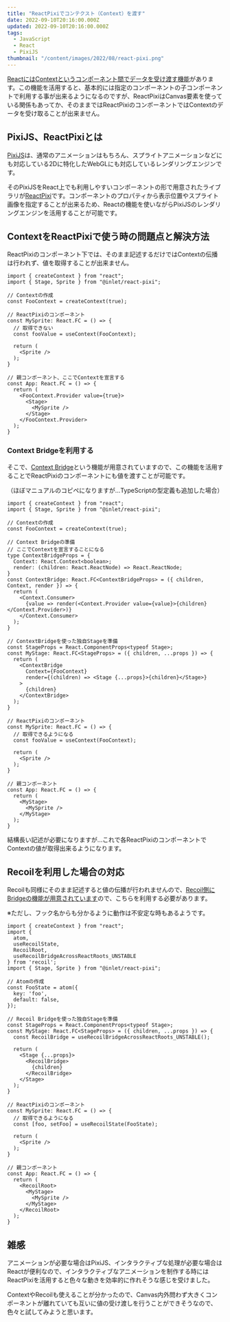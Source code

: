 ```yaml
---
title: "ReactPixiでコンテクスト（Context）を渡す"
date: 2022-09-10T20:16:00.000Z
updated: 2022-09-10T20:16:00.000Z
tags: 
  - JavaScript
  - React
  - PixiJS
thumbnail: "/content/images/2022/08/react-pixi.png"
---
```


[ReactにはContextというコンポーネント間でデータを受け渡す機能](https://ja.reactjs.org/docs/context.html)があります。この機能を活用すると、基本的には指定のコンポーネントの子コンポーネントで利用する事が出来るようになるのですが、ReactPixiはCanvas要素を使っている関係もあってか、そのままではReactPixiのコンポーネントではContextのデータを受け取ることが出来ません。

## PixiJS、ReactPixiとは

[PixiJS](https://pixijs.com/)は、通常のアニメーションはもちろん、スプライトアニメーションなどにも対応している2Dに特化したWebGLにも対応しているレンダリングエンジンです。

そのPixiJSをReact上でも利用しやすいコンポーネントの形で用意されたライブラリが[ReactPixi](https://reactpixi.org/)です。コンポーネントのプロパティから表示位置やスプライト画像を指定することが出来るため、Reactの機能を使いながらPixiJSのレンダリングエンジンを活用することが可能です。

## ContextをReactPixiで使う時の問題点と解決方法

ReactPixiのコンポーネント下では、そのまま記述するだけではContextの伝播は行われず、値を取得することが出来ません。

```tsx
import { createContext } from "react";
import { Stage, Sprite } from "@inlet/react-pixi";

// Contextの作成
const FooContext = createContext(true);

// ReactPixiのコンポーネント
const MySprite: React.FC = () => {
  // 取得できない
  const fooValue = useContext(FooContext);
  
  return (
    <Sprite />
  );
}

// 親コンポーネント、ここでContextを宣言する
const App: React.FC = () => {
  return (
    <FooContext.Provider value={true}>
      <Stage>
        <MySprite />
      </Stage>
    </FooContext.Provider>
  );
}
```

### Context Bridgeを利用する

そこで、[Context Bridge](https://reactpixi.org/context-bridge)という機能が用意されていますので、この機能を活用することでReactPixiのコンポーネントにも値を渡すことが可能です。

（ほぼマニュアルのコピペになりますが…TypeScriptの型定義も追加した場合）

```tsx
import { createContext } from "react";
import { Stage, Sprite } from "@inlet/react-pixi";

// Contextの作成
const FooContext = createContext(true);

// Context Bridgeの準備
// ここでContextを宣言することになる
type ContextBridgeProps = {
  Context: React.Context<boolean>;
  render: (children: React.ReactNode) => React.ReactNode;
}
const ContextBridge: React.FC<ContextBridgeProps> = ({ children, Context, render }) => {
  return (
    <Context.Consumer>
      {value => render(<Context.Provider value={value}>{children}</Context.Provider>)}
    </Context.Consumer>
  );
}

// ContextBridgeを使った独自Stageを準備
const StageProps = React.ComponentProps<typeof Stage>;
const MyStage: React.FC<StageProps> = ({ children, ...props }) => {
  return (
    <ContextBridge
      Context={FooContext}
      render={(children) => <Stage {...props}>{children}</Stage>}
    >
      {children}
    </ContextBridge>
  );
}

// ReactPixiのコンポーネント
const MySprite: React.FC = () => {
  // 取得できるようになる
  const fooValue = useContext(FooContext);
  
  return (
    <Sprite />
  );
}

// 親コンポーネント
const App: React.FC = () => {
  return (
    <MyStage>
      <MySprite />
    </MyStage>
  );
}
```

結構長い記述が必要になりますが…これで各ReactPixiのコンポーネントでContextの値が取得出来るようになります。


## Recoilを利用した場合の対応

Recoilも同様にそのまま記述すると値の伝播が行われませんので、[Recoil側にBridgeの機能が用意されています](https://recoiljs.org/docs/api-reference/core/useRecoilBridgeAcrossReactRoots)ので、こちらを利用する必要があります。

※ただし、フック名からも分かるように動作は不安定な時もあるようです。

```tsx
import { createContext } from "react";
import {
  atom,
  useRecoilState,
  RecoilRoot,
  useRecoilBridgeAcrossReactRoots_UNSTABLE
} from 'recoil';
import { Stage, Sprite } from "@inlet/react-pixi";

// Atomの作成
const FooState = atom({
  key: 'foo',
  default: false,
});

// Recoil Bridgeを使った独自Stageを準備
const StageProps = React.ComponentProps<typeof Stage>;
const MyStage: React.FC<StageProps> = ({ children, ...props }) => {
  const RecoilBridge = useRecoilBridgeAcrossReactRoots_UNSTABLE();
  
  return (
    <Stage {...props}>
      <RecoilBridge>
        {children}
      </RecoilBridge>
    </Stage>
  );
}

// ReactPixiのコンポーネント
const MySprite: React.FC = () => {
  // 取得できるようになる
  const [foo, setFoo] = useRecoilState(FooState);
  
  return (
    <Sprite />
  );
}

// 親コンポーネント
const App: React.FC = () => {
  return (
    <RecoilRoot>
      <MyStage>
        <MySprite />
      </MyStage>
    </RecoilRoot>
  );
}
```

## 雑感

アニメーションが必要な場合はPixiJS、インタラクティブな処理が必要な場合はReactが便利なので、インタラクティブなアニメーションを制作する時にはReactPixiを活用すると色々な動きを効率的に作れそうな感じを受けました。

ContextやRecoilも使えることが分かったので、Canvas内外問わず大きくコンポーネントが離れていても互いに値の受け渡しを行うことができそうなので、色々と試してみようと思います。
